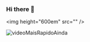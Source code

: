 ### Hi there 👋

<img height="600em" src="" />


![videoMaisRapidoAinda](https://github.com/DevNicNic/DevNicNic/assets/141369022/2b2aeebd-8ca1-4687-aa27-1ba695ff93c8)





